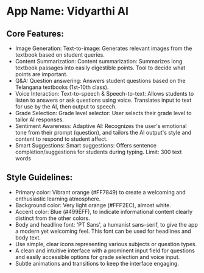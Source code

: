 # **App Name**: Vidyarthi AI

## Core Features:

- Image Generation: Text-to-image: Generates relevant images from the textbook based on student queries.
- Content Summarization: Content summarization: Summarizes long textbook passages into easily digestible points. Tool to decide what points are important.
- Q&A: Question answering: Answers student questions based on the Telangana textbooks (1st-10th class).
- Voice Interaction: Text-to-speech & Speech-to-text: Allows students to listen to answers or ask questions using voice. Translates input to text for use by the AI, then output to speech.
- Grade Selection: Grade level selector:  User selects their grade level to tailor AI responses.
- Sentiment Awareness: Adaptive AI: Recognizes the user's emotional tone from their prompt (question), and tailors the AI output's style and content to respond to student affect.
- Smart Suggestions: Smart suggestions: Offers sentence completion/suggestions for students during typing. Limit: 300 text words

## Style Guidelines:

- Primary color: Vibrant orange (#FF7849) to create a welcoming and enthusiastic learning atmosphere.
- Background color: Very light orange (#FFF2EC), almost white.
- Accent color: Blue (#499EFF), to indicate informational content clearly distinct from the other colors.
- Body and headline font: 'PT Sans', a humanist sans-serif, to give the app a modern yet welcoming feel. This font can be used for headlines and body text.
- Use simple, clear icons representing various subjects or question types.
- A clean and intuitive interface with a prominent input field for questions and easily accessible options for grade selection and voice input.
- Subtle animations and transitions to keep the interface engaging.